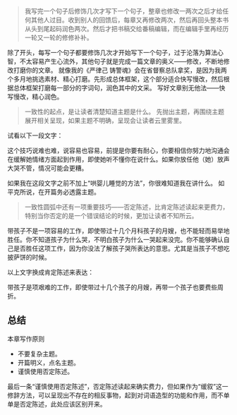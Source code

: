 >我写完一个句子后修饰几次才写下一个句子，整章也修改一两次之后才给任何其他人过目。收到别人的回馈后，每章又再修改两次，然后再回头整本书从头到尾起码润色两次。然后才把书稿交给番稿编辑，而在编辑手里再经历一轮又一轮的修修补补。

除了开头，每写一个句子都要修饰几次才开始写下一个句子，过于沦落为算法心智，不太容易产生心流外，其他句子就是完成一篇文章的奥义——修改，不断地修改打磨你的文章。
就像我的《严律己 铸警魂》会在省督察总队拿奖，是因为我两个多月地挑选素材、精心打磨。先形成总体框架，这个部分适合快写慢改，然后根据总体框架打磨每一部分的字词句，润色其中的文采。
写好文章别无他法——快写慢改，精心润色。

>一致性的起点，是让读者清楚知道主题是什么。
先抛出主题，再围绕主题展开相关呈现，如果主题不明确，呈现会让读者云里雾里。

试看以下一段文字：

这个技巧说难也难，说容易也容易，前提是你要有耐心，你要相信你努力地沟通会在缓解她情绪方面起到作用，即使她听不懂你在说什么。如果你放任他（她）放声大哭不管，情况可能会更糟。

如果我在这段文字之前不加上“哄婴儿睡觉的方法”，你很难知道我在讲什么。
如平克所说，在开篇务必透露主题。

>一致性圆弧中还有一项重要技巧——否定陈述，比肯定陈述读起来更费力，特别当你否定的是一个错误结论的时候，更加让读者不知所云。

带孩子不是一项容易的工作，即使带过十几个月科孩子的月嫂，也不能轻而易举地胜任。你不知道孩子为什么哭，不明白孩子为什么一哭起来没完。你不能够确认自己是否胜任这项工作，因为你没法了解孩子哭所表达的意思。尤其是当孩子不想吃披萨饼的时候。

以上文字换成肯定陈述来表达：

带孩子是项艰难的工作，即使带过十几个孩子的月嫂，再带一个孩子也要费些周折。

## 总结

本章写作原则

* 不要复杂主题。
* 开篇明义，点名主题。
* 谨慎使用否定陈述。

最后一条“谨慎使用否定陈述”，否定陈述读起来确实费力，但如果作为“缓叙”这一修辞方法，可以呈现出不存在的相反事物，起到对词语造型的功能和作用，而不单单是否定陈述，此处应该区别开来。